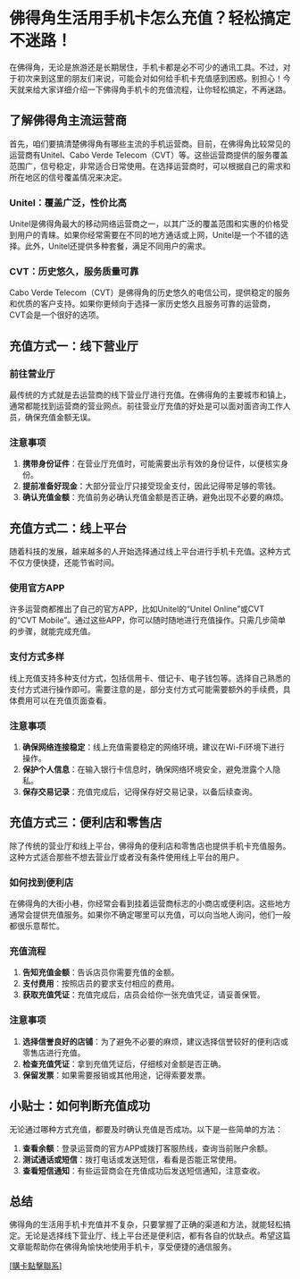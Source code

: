# 佛得角生活用手机卡怎么充值？轻松搞定不迷路！

在佛得角，无论是旅游还是长期居住，手机卡都是必不可少的通讯工具。不过，对于初次来到这里的朋友们来说，可能会对如何给手机卡充值感到困惑。别担心！今天就来给大家详细介绍一下佛得角手机卡的充值流程，让你轻松搞定，不再迷路。

## 了解佛得角主流运营商

首先，咱们要搞清楚佛得角有哪些主流的手机运营商。目前，在佛得角比较常见的运营商有Unitel、Cabo Verde Telecom（CVT）等。这些运营商提供的服务覆盖范围广，信号稳定，非常适合日常使用。在选择运营商时，可以根据自己的需求和所在地区的信号覆盖情况来决定。

### Unitel：覆盖广泛，性价比高

Unitel是佛得角最大的移动网络运营商之一，以其广泛的覆盖范围和实惠的价格受到用户的青睐。如果你经常需要在不同的地方通话或上网，Unitel是一个不错的选择。此外，Unitel还提供多种套餐，满足不同用户的需求。

### CVT：历史悠久，服务质量可靠

Cabo Verde Telecom（CVT）是佛得角的历史悠久的电信公司，提供稳定的服务和优质的客户支持。如果你更倾向于选择一家历史悠久且服务可靠的运营商，CVT会是一个很好的选项。

## 充值方式一：线下营业厅

### 前往营业厅

最传统的方式就是去运营商的线下营业厅进行充值。在佛得角的主要城市和镇上，通常都能找到运营商的营业网点。前往营业厅充值的好处是可以面对面咨询工作人员，确保充值金额无误。

### 注意事项

1. **携带身份证件**：在营业厅充值时，可能需要出示有效的身份证件，以便核实身份。
2. **提前准备好现金**：大部分营业厅只接受现金支付，因此记得带足够的零钱。
3. **确认充值金额**：充值前务必确认充值金额是否正确，避免出现不必要的麻烦。

## 充值方式二：线上平台

随着科技的发展，越来越多的人开始选择通过线上平台进行手机卡充值。这种方式不仅方便快捷，还能节省时间。

### 使用官方APP

许多运营商都推出了自己的官方APP，比如Unitel的“Unitel Online”或CVT的“CVT Mobile”。通过这些APP，你可以随时随地进行充值操作。只需几步简单的步骤，就能完成充值。

### 支付方式多样

线上充值支持多种支付方式，包括信用卡、借记卡、电子钱包等。选择自己熟悉的支付方式进行操作即可。需要注意的是，部分支付方式可能需要额外的手续费，具体费用可以在充值页面查看。

### 注意事项

1. **确保网络连接稳定**：线上充值需要稳定的网络环境，建议在Wi-Fi环境下进行操作。
2. **保护个人信息**：在输入银行卡信息时，确保网络环境安全，避免泄露个人隐私。
3. **保存交易记录**：充值完成后，记得保存好交易记录，以备后续查询。

## 充值方式三：便利店和零售店

除了传统的营业厅和线上平台，佛得角的便利店和零售店也提供手机卡充值服务。这种方式适合那些不想去营业厅或者没有条件使用线上平台的用户。

### 如何找到便利店

在佛得角的大街小巷，你经常会看到挂着运营商标志的小商店或便利店。这些地方通常会提供充值服务。如果你不确定哪里可以充值，可以向当地人询问，他们一般都很乐意帮忙。

### 充值流程

1. **告知充值金额**：告诉店员你需要充值的金额。
2. **支付费用**：按照店员的要求支付相应的费用。
3. **获取充值凭证**：充值完成后，店员会给你一张充值凭证，请妥善保管。

### 注意事项

1. **选择信誉良好的店铺**：为了避免不必要的麻烦，建议选择信誉较好的便利店或零售店进行充值。
2. **检查充值凭证**：拿到充值凭证后，仔细核对金额是否正确。
3. **保留发票**：如果需要报销或其他用途，记得索要发票。

## 小贴士：如何判断充值成功

无论通过哪种方式充值，都要及时确认充值是否成功。以下是一些简单的方法：

1. **查看余额**：登录运营商的官方APP或拨打客服热线，查询当前账户余额。
2. **测试通话或短信**：拨打电话或发送短信，看看是否能正常使用。
3. **查看短信通知**：有些运营商会在充值成功后发送短信通知，注意查收。

## 总结

佛得角的生活用手机卡充值并不复杂，只要掌握了正确的渠道和方法，就能轻松搞定。无论是选择线下营业厅、线上平台还是便利店，都有各自的优缺点。希望这篇文章能帮助你在佛得角愉快地使用手机卡，享受便捷的通信服务。

[[購卡點擊聯系](https://t.me/s/esim1088)]